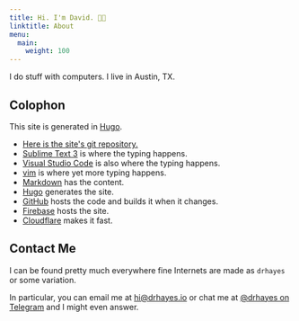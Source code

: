 ```yaml
---
title: Hi. I'm David. 👋🏽
linktitle: About
menu:
  main:
    weight: 100
---
```


I do stuff with computers. I live in Austin, TX.

## Colophon

This site is generated in [Hugo].

* [Here is the site's git repository.][site]
* [Sublime Text 3][sublime] is where the typing happens.
* [Visual Studio Code][vsc] is also where the typing happens.
* [vim] is where yet more typing happens.
* [Markdown] has the content.
* [Hugo] generates the site.
* [GitHub] hosts the code and builds it when it changes.
* [Firebase] hosts the site.
* [Cloudflare] makes it fast.

## Contact Me

I can be found pretty much everywhere fine Internets are made as `drhayes` or some variation.

In particular, you can email me at <hi@drhayes.io> or chat me at [@drhayes on Telegram][telegram] and I might even answer.

[site]: https://github.com/drhayes/drhayes.io
[sublime]: https://www.sublimetext.com/3
[vsc]: https://code.visualstudio.com/
[vim]: https://www.vim.org/
[markdown]: https://daringfireball.net/projects/markdown/
[hugo]: https://gohugo.io/
[github]: https://github.com/
[firebase]: https://firebase.google.com/
[cloudflare]: https://www.cloudflare.com/
[telegram]: https://t.me/drhayes
